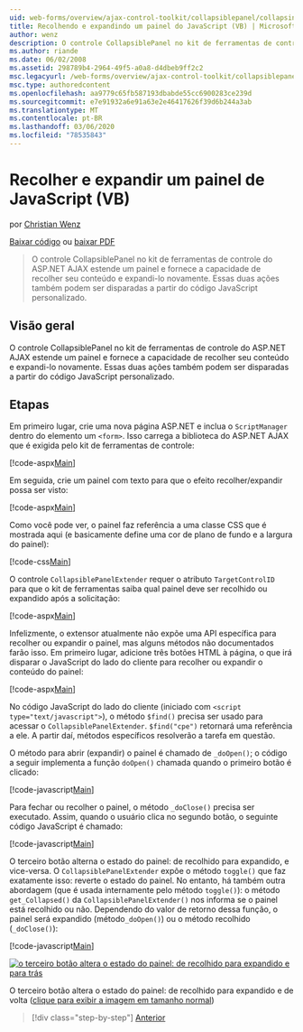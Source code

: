 ```yaml
---
uid: web-forms/overview/ajax-control-toolkit/collapsiblepanel/collapsing-and-expanding-a-panel-from-javascript-vb
title: Recolhendo e expandindo um painel do JavaScript (VB) | Microsoft Docs
author: wenz
description: O controle CollapsiblePanel no kit de ferramentas de controle do ASP.NET AJAX estende um painel e fornece a capacidade de recolher seu conteúdo e expandi-lo...
ms.author: riande
ms.date: 06/02/2008
ms.assetid: 298789b4-2964-49f5-a0a8-d4dbeb9ff2c2
msc.legacyurl: /web-forms/overview/ajax-control-toolkit/collapsiblepanel/collapsing-and-expanding-a-panel-from-javascript-vb
msc.type: authoredcontent
ms.openlocfilehash: aa9779c65fb587193dbabde55cc6900283ce239d
ms.sourcegitcommit: e7e91932a6e91a63e2e46417626f39d6b244a3ab
ms.translationtype: MT
ms.contentlocale: pt-BR
ms.lasthandoff: 03/06/2020
ms.locfileid: "78535843"
---
```

# <a name="collapsing-and-expanding-a-panel-from-javascript-vb"></a>Recolher e expandir um painel de JavaScript (VB)

por [Christian Wenz](https://github.com/wenz)

[Baixar código](https://download.microsoft.com/download/8/a/a/8aab3c3e-de6f-463f-805c-5fda567eef6e/CollapsiblePanel1.vb.zip) ou [baixar PDF](https://download.microsoft.com/download/b/6/a/b6ae89ee-df69-4c87-9bfb-ad1eb2b23373/collapsiblepanel1VB.pdf)

> O controle CollapsiblePanel no kit de ferramentas de controle do ASP.NET AJAX estende um painel e fornece a capacidade de recolher seu conteúdo e expandi-lo novamente. Essas duas ações também podem ser disparadas a partir do código JavaScript personalizado.

## <a name="overview"></a>Visão geral

O controle CollapsiblePanel no kit de ferramentas de controle do ASP.NET AJAX estende um painel e fornece a capacidade de recolher seu conteúdo e expandi-lo novamente. Essas duas ações também podem ser disparadas a partir do código JavaScript personalizado.

## <a name="steps"></a>Etapas

Em primeiro lugar, crie uma nova página ASP.NET e inclua o `ScriptManager` dentro do elemento um `<form>`. Isso carrega a biblioteca do ASP.NET AJAX que é exigida pelo kit de ferramentas de controle:

[!code-aspx[Main](collapsing-and-expanding-a-panel-from-javascript-vb/samples/sample1.aspx)]

Em seguida, crie um painel com texto para que o efeito recolher/expandir possa ser visto:

[!code-aspx[Main](collapsing-and-expanding-a-panel-from-javascript-vb/samples/sample2.aspx)]

Como você pode ver, o painel faz referência a uma classe CSS que é mostrada aqui (e basicamente define uma cor de plano de fundo e a largura do painel):

[!code-css[Main](collapsing-and-expanding-a-panel-from-javascript-vb/samples/sample3.css)]

O controle `CollapsiblePanelExtender` requer o atributo `TargetControlID` para que o kit de ferramentas saiba qual painel deve ser recolhido ou expandido após a solicitação:

[!code-aspx[Main](collapsing-and-expanding-a-panel-from-javascript-vb/samples/sample4.aspx)]

Infelizmente, o extensor atualmente não expõe uma API específica para recolher ou expandir o painel, mas alguns métodos não documentados farão isso. Em primeiro lugar, adicione três botões HTML à página, o que irá disparar o JavaScript do lado do cliente para recolher ou expandir o conteúdo do painel:

[!code-aspx[Main](collapsing-and-expanding-a-panel-from-javascript-vb/samples/sample5.aspx)]

No código JavaScript do lado do cliente (iniciado com `<script type="text/javascript">`), o método `$find()` precisa ser usado para acessar o `CollapsiblePanelExtender`. `$find("cpe")` retornará uma referência a ele. A partir daí, métodos específicos resolverão a tarefa em questão.

O método para abrir (expandir) o painel é chamado de `_doOpen()`; o código a seguir implementa a função `doOpen()` chamada quando o primeiro botão é clicado:

[!code-javascript[Main](collapsing-and-expanding-a-panel-from-javascript-vb/samples/sample6.js)]

Para fechar ou recolher o painel, o método `_doClose()` precisa ser executado. Assim, quando o usuário clica no segundo botão, o seguinte código JavaScript é chamado:

[!code-javascript[Main](collapsing-and-expanding-a-panel-from-javascript-vb/samples/sample7.js)]

O terceiro botão alterna o estado do painel: de recolhido para expandido, e vice-versa. O `CollapsiblePanelExtender` expõe o método `toggle()` que faz exatamente isso: reverte o estado do painel. No entanto, há também outra abordagem (que é usada internamente pelo método `toggle()`): o método `get_Collapsed()` da `CollapsiblePanelExtender()` nos informa se o painel está recolhido ou não. Dependendo do valor de retorno dessa função, o painel será expandido (método`_doOpen()`) ou o método recolhido (`_doClose()`):

[!code-javascript[Main](collapsing-and-expanding-a-panel-from-javascript-vb/samples/sample8.js)]

[![o terceiro botão altera o estado do painel: de recolhido para expandido e para trás](collapsing-and-expanding-a-panel-from-javascript-vb/_static/image2.png)](collapsing-and-expanding-a-panel-from-javascript-vb/_static/image1.png)

O terceiro botão altera o estado do painel: de recolhido para expandido e de volta ([clique para exibir a imagem em tamanho normal](collapsing-and-expanding-a-panel-from-javascript-vb/_static/image3.png))

> [!div class="step-by-step"]
> [Anterior](collapsing-and-expanding-a-panel-from-javascript-cs.md)
